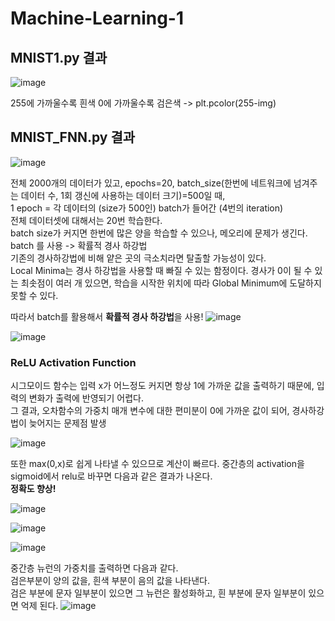 # Machine-Learning-1

## MNIST1.py 결과
![image](https://user-images.githubusercontent.com/24853452/103199244-c4db6280-492d-11eb-8258-c49f9bfbb427.png)

255에 가까울수록 흰색
0에 가까울수록 검은색
-> plt.pcolor(255-img)

## MNIST_FNN.py 결과
![image](https://user-images.githubusercontent.com/24853452/103203660-c2323a80-4938-11eb-93fb-5484efb426e4.png)

전체 2000개의 데이터가 있고, epochs=20, batch_size(한번에 네트워크에 넘겨주는 데이터 수, 1회 갱신에 사용하는 데이터 크기)=500일 때, <br/>
1 epoch = 각 데이터의 (size가 500인) batch가 들어간 (4번의 iteration) <br/>
전체 데이터셋에 대해서는 20번 학습한다. <br/>
batch size가 커지면 한번에 많은 양을 학습할 수 있으나, 메오리에 문제가 생긴다. <br/>
batch 를 사용 -> 확률적 경사 하강법 <br/>
기존의 경사하강법에 비해 얕은 곳의 극소치라면 탈출할 가능성이 있다. <br/>
Local Minima는 경사 하강법을 사용할 때 빠질 수 있는 함정이다. 경사가 0이 될 수 있는 최솟점이 여러 개 있으면, 학습을 시작한 위치에 따라 Global Minimum에 도달하지 못할 수 있다. <br/> 


따라서 batch를 활용해서 **확률적 경사 하강법**을 사용!
![image](https://user-images.githubusercontent.com/24853452/103205262-84371580-493c-11eb-9cf2-75bc3c436468.png)

![image](https://user-images.githubusercontent.com/24853452/103201754-040cb200-4934-11eb-97c0-ba199782167b.png)

### ReLU Activation Function
시그모이드 함수는 입력 x가 어느정도 커지면 항상 1에 가까운 값을 출력하기 때문에, 입력의 변화가 출력에 반영되기 어렵다.<br/>
그 결과, 오차함수의 가중치 매개 변수에 대한 편미분이 0에 가까운 값이 되어, 경사하강법이 늦어지는 문제점 발생

![image](https://user-images.githubusercontent.com/24853452/103206259-cc573780-493e-11eb-9205-b7404cb76831.png)

또한 max(0,x)로 쉽게 나타낼 수 있으므로 계산이 빠르다. 중간층의 activation을 sigmoid에서 relu로 바꾸면 다음과 같은 결과가 나온다.<br/>
**정확도 향상!**

![image](https://user-images.githubusercontent.com/24853452/103205419-db3cea80-493c-11eb-8a35-7ffe5ed93d97.png)

![image](https://user-images.githubusercontent.com/24853452/103205357-b47eb400-493c-11eb-8fcf-8fc83d33784f.png)

![image](https://user-images.githubusercontent.com/24853452/103205379-c4969380-493c-11eb-9441-e28929bdafc5.png)

중간층 뉴런의 가중치를 출력하면 다음과 같다.<br/>
검은부분이 양의 값을, 흰색 부분이 음의 값을 나타낸다.<br/>
검은 부분에 문자 일부분이 있으면 그 뉴런은 활성화하고, 흰 부분에 문자 일부분이 있으면 억제 된다.
![image](https://user-images.githubusercontent.com/24853452/103207599-15f55180-4942-11eb-908f-80b4d9ec7cc5.png)
